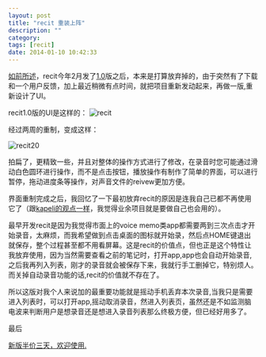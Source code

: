 ```yaml
---
layout: post
title: "recit 重装上阵"
description: ""
category: 
tags: [recit]
date: 2014-01-10 10:42:33
---
```


[如前所述](http://laihjx.com/2014/01/01/starboard201312/)，recit今年2月发了[1.0](http://laihj.app/2013/03/12/recit/)版之后，本来是打算放弃掉的，由于突然有了下载和一个用户反馈，加上最近稍微有点时间，就把项目重新发动起来，再做一版,重新设计了UI。

recit1.0版的UI是这样的：
![recit](http://interbbs.b0.upaiyun.com/recit.png)

经过两周的重制，变成这样：

![recit20](http://interbbs.b0.upaiyun.com/recit20.png)

拍扁了，更精致一些，并且对整体的操作方式进行了修改，在录音时您可能通过滑动白色圆环进行操作，而不是点击按钮，播放操作有制作了简单的界面，可以进行暂停，拖动进度条等操作，对声音文件的reivew更加方便。

界面重制完成之后，我回忆了一下最初放弃recit的原因是连我自己已都不再使用它了（跟[kapeli的观点一样](http://blog.kapeli.com/indie-app-development-as-a-job)，我觉得业余项目就是要做自己也会用的）。

最早开发recit是因为我觉得市面上的voice memo类app都需要两到三次点击才开始录音，太麻烦，而我希望做到点击桌面的图标就开始录，然后点HOME键退出就保存，整个过程甚至都不用看屏幕。这是recit的价值点，但也正是这个特性让我放弃使用，因为当然需要查看之前的笔记时，打开app,app也会自动开始录音,之后我再列入列表，刚才的录音就会被保存下来，我就行手工删掉它，特别烦人。而关掉自动录音功能的话,recit的价值就不存在了。

所以这版对我个人来说加的最重要功能就是摇动手机丢弃本次录音,当我只是需要进入列表时，可以打开app,摇动取消录音，然进入列表页，虽然还是不如监测脑电波来判断用户是想录音还是想进入录音列表那么终极方便，但已经好用多了。

最后

[新版半价三天，欢迎使用.](https://itunes.apple.com/cn/app/recit/id600773786?mt=8)


